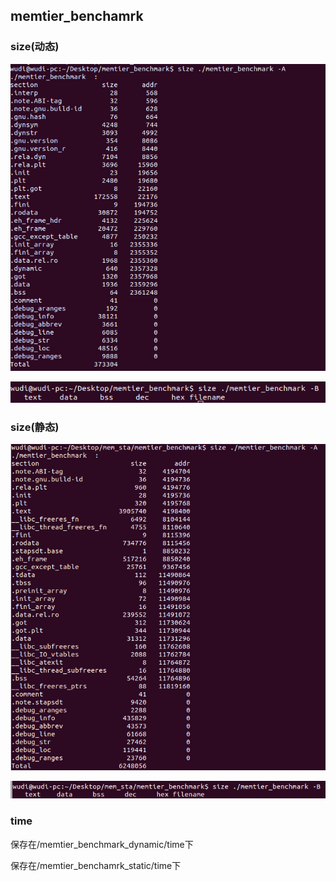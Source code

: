 ## memtier_benchamrk

### size(动态)

![image-20220430121953393](pic.assets/image-20220430121953393.png)

![image-20220430122013876](pic.assets/image-20220430122013876.png)

### size(静态)

![image-20220430124040327](pic.assets/image-20220430124040327.png)

![image-20220430124125551](pic.assets/image-20220430124125551.png)

### time

保存在/memtier_benchmark_dynamic/time下

保存在/memtier_benchamrk_static/time下

